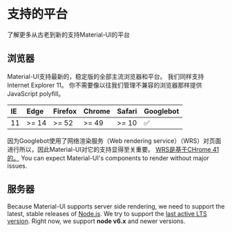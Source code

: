 # 支持的平台

<p class="description">了解更多从古老到新的支持Material-UI的平台</p>

## 浏览器

Material-UI支持最新的，稳定版的全部主流浏览器和平台。 我们同样支持Internet Explorer 11。 你不需要像以往我们管理不兼容的浏览器那样提供JavaScript polyfill。

| IE | Edge  | Firefox | Chrome | Safari | Googlebot |
|:-- |:----- |:------- |:------ |:------ |:--------- |
| 11 | >= 14 | >= 52   | >= 49  | >= 10  | ✅         |

因为Googlebot使用了网络渲染服务（Web rendering service）（WRS）对页面进行所以，因此Material-UI对它的支持显得至关重要。 [WRS是基于CHrome 41的。](https://developers.google.com/search/docs/guides/rendering) You can expect Material-UI's components to render without major issues.

## 服务器

Because Material-UI supports server side rendering, we need to support the latest, stable releases of [Node.js](https://github.com/nodejs/node). We try to support the [last active LTS version](https://github.com/nodejs/Release#lts-schedule1). Right now, we support **node v6.x** and newer versions.